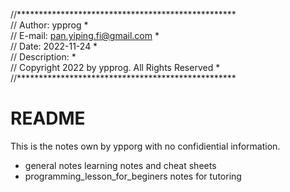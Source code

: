 //**************************************************  
// Author:         ypprog                          *  
// E-mail:         pan.yiping.fi@gmail.com         *  
// Date:           2022-11-24                      *  
// Description:                                    *  
// Copyright 2022 by ypprog. All Rights Reserved   *  
//**************************************************  
 
# README

This is the notes own by ypporg with no confidiential information.

* general notes
  learning notes and cheat sheets
* programming_lesson_for_beginers
  notes for tutoring
